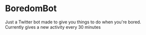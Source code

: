 # BoredomBot
Just a Twitter bot made to give you things to do when you're bored. Currently gives a new activity every 30 minutes
